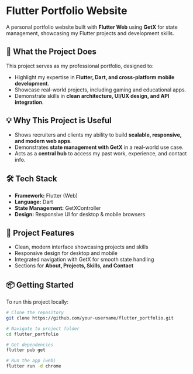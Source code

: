 # Flutter Portfolio Website  

A personal portfolio website built with **Flutter Web** using **GetX** for state management, showcasing my Flutter projects and development skills.  

## 🚀 What the Project Does  
This project serves as my professional portfolio, designed to:  
- Highlight my expertise in **Flutter, Dart, and cross-platform mobile development**.  
- Showcase real-world projects, including gaming and educational apps.  
- Demonstrate skills in **clean architecture, UI/UX design, and API integration**.  

## 💡 Why This Project is Useful  
- Shows recruiters and clients my ability to build **scalable, responsive, and modern web apps**.  
- Demonstrates **state management with GetX** in a real-world use case.  
- Acts as a **central hub** to access my past work, experience, and contact info.  

## 🛠️ Tech Stack  
- **Framework:** Flutter (Web)  
- **Language:** Dart  
- **State Management:** GetXController  
- **Design:** Responsive UI for desktop & mobile browsers  

## 📂 Project Features  
- Clean, modern interface showcasing projects and skills  
- Responsive design for desktop and mobile  
- Integrated navigation with GetX for smooth state handling  
- Sections for **About, Projects, Skills, and Contact**  

## 📦 Getting Started  
To run this project locally:  

```bash
# Clone the repository
git clone https://github.com/your-username/flutter_portfolio.git  

# Navigate to project folder
cd flutter_portfolio  

# Get dependencies
flutter pub get  

# Run the app (web)
flutter run -d chrome  
